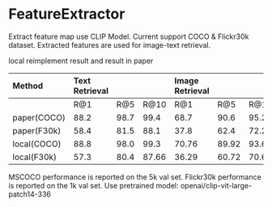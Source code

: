 # FeatureExtractor
Extract feature map use CLIP Model. Current support COCO & Flickr30k dataset.
Extracted features are used for image-text retrieval.

local reimplement result and result in paper

| Method        |Text Retrieval | | |  Image Retrieval | | |
| :-------------|:-------------  | :------------- | :-------------|:-----| :-------------|:------------- |
|               |R@1 |R@5|R@10   | R@1|R@5|R@10|       
| paper(COCO)   |88.2|98.7|99.4|68.7|90.6|95.2|
| paper(F30k)   |58.4|81.5|88.1|37.8|62.4|72.2|
| local(COCO)   |88.8|98.0|99.3|70.76|89.92|93.68|
|local(F30k)    |57.3|80.4|87.66|36.29|60.72|70.66|

MSCOCO performance is reported on the 5k val set.
Flickr30k performance is reported on the 1k val set.
Use pretrained model: openai/clip-vit-large-patch14-336
